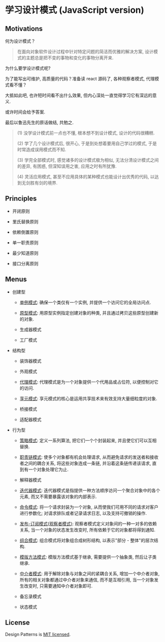 # 学习设计模式 (JavaScript version)

## Motivations

何为设计模式？

> 在面向对象软件设计过程中针对特定问题的简洁而优雅的解决方案, 设计模式的主题总是把不变的事物和变化的事物分离开来.

为什么要学设计模式呢?

为了能写出可维护, 高质量的代码？准备读 react 源码了, 各种观察者模式, 代理模式看不懂？

大抵如此吧, 也许短时间看不出什么效果, 但内心深处一直觉得学习它有深远的意义.

或许时间会给予答案.

最后以鲁迅先生的原话做结, 共勉之.

> (1) 没学设计模式前一点也不懂, 根本想不到设计模式, 设计的代码很糟糕.
>
> (2) 学了几个设计模式后, 很开心, 于是到处想着要用自己学过的模式, 于是时常造成误用模式而不知.
>
> (3) 学完全部模式时, 感觉诸多的设计模式极为相似, 无法分清设计模式之间的差异, 有困惑, 但深知误用之害, 应用之时有所犹豫.
>
> (4) 灵活应用模式, 甚至不应用具体的某种模式也能设计出优秀的代码, 以达到无剑胜有剑的境界.

## Principles

- 开闭原则

- 里氏替换原则

- 依赖倒置原则

- 单一职责原则

- 最少知道原则

- 接口分离原则

## Menus

- 创建型

  - [单例模式](./docs/Singleton.md): 确保一个类仅有一个实例, 并提供一个访问它的全局访问点.

  - [原型模式](./docs/Prototype.md): 用原型实例指定创建对象的种类, 并且通过拷贝这些原型创建新的对象.

  - 生成器模式

  - 工厂模式

- 结构型

  - 装饰器模式

  - 外观模式

  - [代理模式](./docs/Proxy.md): 代理模式是为一个对象提供一个代用品或占位符, 以便控制对它的访问.

  - [享元模式](./docs/Flyweight.ts): 享元模式的核心是运用共享技术来有效支持大量细粒度的对象.

  - 桥接模式

  - 适配器模式

- 行为型

  - [策略模式](./docs/Strategy.md): 定义一系列算法, 把它们一个个封装起来, 并且使它们可以互相替换.

  - [职责链模式](./docs/ChainOfResponsibility.md): 使多个对象都有机会处理请求, 从而避免请求的发送者和接收者之间的耦合关系, 将这些对象连成一条链, 并沿着这条链传递该请求, 直到有一个对象处理它为止.

  - 解释器模式

  - [迭代器模式](./dos/Iterator.md): 迭代器模式是指提供一种方法顺序访问一个聚合对象中的各个元素, 而又不需要暴露该对象的内部表示.

  - [命令模式](./docs/Command.md): 将一个请求封装为一个对象, 从而使我们可用不同的请求对客户进行参数化; 对请求排队或者记录请求日志, 以及支持可撤销的操作.

  - [发布-订阅模式(观察者模式)](./docs/Observable.md): 观察者模式定义对象间的一种一对多的依赖关系, 当一个对象的状态发生改变时, 所有依赖于它的对象都将得到通知.

  - [组合模式](./docs/Composite.md): 组合模式将对象组合成树形结构, 以表示"部分 - 整体"的层次结构.

  - [模版方法模式](./docs/TemplateMethod.md): 模版方法模式基于继承, 需要提供一个抽象类, 然后让子类继承.

  - [中介者模式](./docs/Mediator.md): 用于解除对象与对象之间的紧耦合关系, 增加一个中介者对象, 所有的相关对象都通过中介者对象来通信, 而不是互相引用, 当一个对象发生改变时, 只需要通知中介者对象即可.

  - 备忘录模式

  - 状态模式

## License

Design Patterns is [MIT licensed](https://opensource.org/licenses/MIT).

